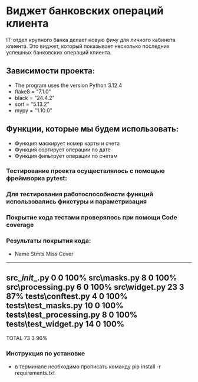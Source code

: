 # Виджет банковских операций клиента
IT-отдел крупного банка делает новую фичу для личного кабинета клиента. Это виджет, который показывает несколько последних успешных банковских операций клиента.

## Зависимости проекта:
* The program uses the version Python 3.12.4
* flake8 = "7.1.0"
* black = "24.4.2"
* sort = "5.13.2"
* mypy = "1.10.0"

## Функции, которые мы будем использовать:
* Функция маскирует номер карты и счета
* Функция сортирует операции по дате
* Функция фильтрует операции по счетам

### Тестирование проекта осуществлялось с помощью фреймворка pytest:
### Для тестирования работоспособности функций использовались фикстуры и параметризация
### Покрытие кода тестами проверялось при помощи Code coverage
### Результаты покрытия кода:
* Name                       Stmts   Miss  Cover
----------------------------------------------
src\__init__.py                0      0   100%
src\masks.py                   8      0   100%
src\processing.py              6      0   100%
src\widget.py                 23      3    87% 
tests\conftest.py              4      0   100%
tests\test_masks.py           10      0   100%
tests\test_processing.py       8      0   100%
tests\test_widget.py          14      0   100%
----------------------------------------------
TOTAL                         73      3    96%

### Инструкция по установке
* в терминале необходимо прописать команду pip install -r requirements.txt
